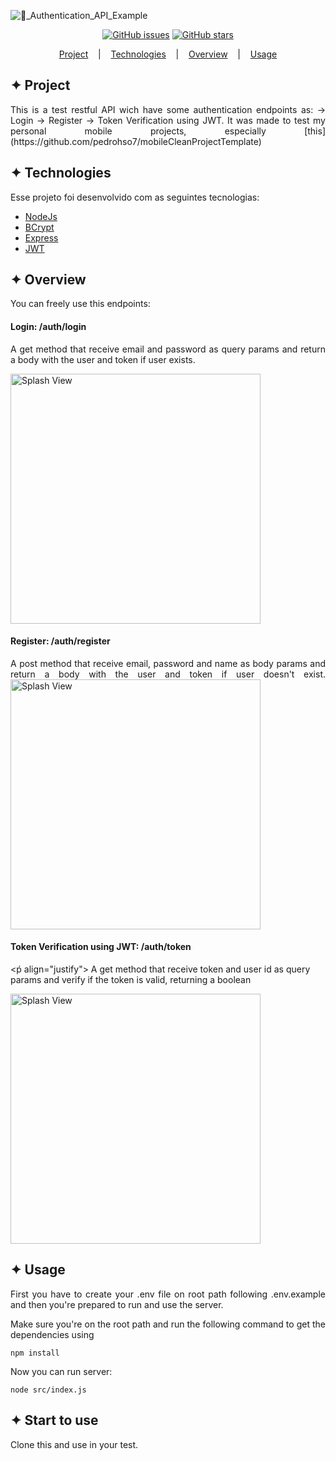 ![🔐_Authentication_API_Example](https://user-images.githubusercontent.com/32853995/195391392-9b47c284-f0eb-4e50-ae31-c321fd8758f6.png)


<div align="center">
          
<a href="https://github.com/pedrohso7/apiTestAuthentication/issues"><img alt="GitHub issues" src="https://img.shields.io/github/issues/pedrohso7/apiTestAuthentication"></a> <a href="https://github.com/pedrohso7/apiTestAuthentication/stargazers"><img alt="GitHub stars" src="https://img.shields.io/github/stars/pedrohso7/apiTestAuthentication"></a>
</div>
          
<p align="center">
  <a href="#-project">Project</a>
  &nbsp;&nbsp;&nbsp;|&nbsp;&nbsp;&nbsp;
  <a href="#-technologies">Technologies</a>
  &nbsp;&nbsp;&nbsp;|&nbsp;&nbsp;&nbsp;
  <a href="#-overview">Overview</a>
  &nbsp;&nbsp;&nbsp;|&nbsp;&nbsp;&nbsp;
  <a href="#-usage">Usage</a>
</p>

## ✦ Project
<p align="justify">
This is a test restful API wich have some authentication endpoints as:
-> Login
-> Register
-> Token Verification using JWT.
It was made to test my personal mobile projects, especially [this](https://github.com/pedrohso7/mobileCleanProjectTemplate)
</p>

## ✦ Technologies
Esse projeto foi desenvolvido com as seguintes tecnologias:
- [NodeJs](https://nodejs.org/en/)
- [BCrypt](https://www.npmjs.com/package/bcrypt)
- [Express](https://expressjs.com/pt-br)
- [JWT](https://www.npmjs.com/package/jsonwebtoken)

## ✦ Overview
<p align="justify">
You can freely use this endpoints:
</p>

<h4>Login: /auth/login</h4>

<p align="justify">
          A get method that receive email and password as query params and return a body with the user and token if user exists.
</p>

<img alt="Splash View" title="App" src="https://user-images.githubusercontent.com/32853995/195408304-a4ba173a-2c99-41a8-a512-95b42cb10b44.png" width="400"/>

<h4>Register: /auth/register</h4>


<p align="justify"> 
A post method that receive email, password and name as body params and return a body with the user and token if user doesn't exist.
</ṕ>

<img alt="Splash View" title="App" src="https://user-images.githubusercontent.com/32853995/195408184-adb4c7b9-9f82-4f8f-a6ac-4f2ee712136d.png" width="400"/>

<h4>Token Verification using JWT: /auth/token</h4>

<ṕ align="justify"> A get method that receive token and user id as query params and verify if the token is valid, returning a boolean </p>

<img alt="Splash View" title="App" src="https://user-images.githubusercontent.com/32853995/195408096-4c51a1f5-df6b-4c74-b3df-03e2a057011a.png" width="400"/>

## ✦ Usage
<p align="justify">
First you have to create your .env file on root path following .env.example and then you're prepared to run and use the server.
</p>


<p align="justify">
Make sure you're on the root path and run the following command to get the dependencies using
</p>

```
npm install
```

<p align="justify">
Now you can run server:
</p>

```
node src/index.js
```

## ✦ Start to use

<p align="justify">
Clone this and use in your test.
</p>
